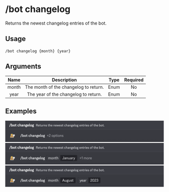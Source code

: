 # /bot changelog

Returns the newest changelog entries of the bot.

## Usage

```
/bot changelog {month} {year}
```

## Arguments

| Name  | Description                           | Type | Required |
| :---: | :-----------------------------------: | :--: | :------: |
| month | The month of the changelog to return. | Enum | No       |
| year  | The year of the changelog to return.  | Enum | No       |

## Examples

<img src="../../_media/examples/bot/changelog-0.png" class="prettier" draggable="false">\
<img src="../../_media/examples/bot/changelog-1.png" class="prettier" draggable="false">\
<img src="../../_media/examples/bot/changelog-2.png" class="prettier" draggable="false">